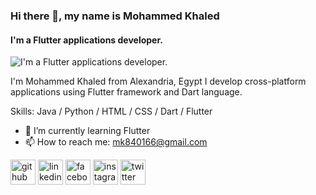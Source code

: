 ### Hi there 👋, my name is Mohammed Khaled
#### I'm a Flutter applications developer.
![I'm a Flutter applications developer.](https://arturssmirnovs.github.io/github-profile-readme-generator/images/banner.png)

I'm Mohammed Khaled from Alexandria, Egypt I develop cross-platform applications using Flutter framework and Dart language.

Skills: Java / Python / HTML / CSS / Dart / Flutter

- 🌱 I’m currently learning Flutter 
- 📫 How to reach me: mk840166@gmail.com 


[<img src='https://cdn.jsdelivr.net/npm/simple-icons@3.0.1/icons/github.svg' alt='github' height='40'>](https://github.com/https://github.com/Mk662000)  [<img src='https://cdn.jsdelivr.net/npm/simple-icons@3.0.1/icons/linkedin.svg' alt='linkedin' height='40'>](https://www.linkedin.com/in/https://www.linkedin.com/in/mohammad-khaled-907315190//)  [<img src='https://cdn.jsdelivr.net/npm/simple-icons@3.0.1/icons/facebook.svg' alt='facebook' height='40'>](https://www.facebook.com/https://www.facebook.com/profile.php?id=100002859185375)  [<img src='https://cdn.jsdelivr.net/npm/simple-icons@3.0.1/icons/instagram.svg' alt='instagram' height='40'>](https://www.instagram.com/https://www.instagram.com/mohammad_k_ahmed//)  [<img src='https://cdn.jsdelivr.net/npm/simple-icons@3.0.1/icons/twitter.svg' alt='twitter' height='40'>](https://twitter.com/https://twitter.com/mk662000)  

